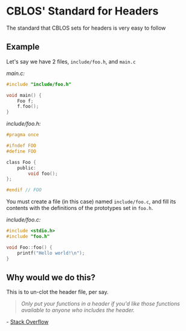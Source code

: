 # CBLOS' Standard for Headers
The standard that CBLOS sets for headers is very easy to follow

## Example
Let's say we have 2 files, `include/foo.h`, and `main.c`

*main.c:*
```c
#include "include/foo.h"

void main() {
    Foo f;
    f.foo();
}
```

*include/foo.h:*
```c
#pragma once

#ifndef FOO
#define FOO

class Foo {
    public:
        void foo();
};

#endif // FOO
```

You must create a file (in this case) named `include/foo.c`, and
fill its contents with the definitions of the prototypes set in
`foo.h`.

*include/foo.c:*
```c
#include <stdio.h>
#include "foo.h"

void Foo::foo() {
    printf("Hello world!\n");
}
```

## Why would we do this?
This is to un-clot the header file, per say.

> *Only put your functions in a header if you'd like those functions available to anyone who includes the header.*

\- [Stack Overflow](https://stackoverflow.com/questions/50602755/functions-declared-and-defined-in-a-c-file)